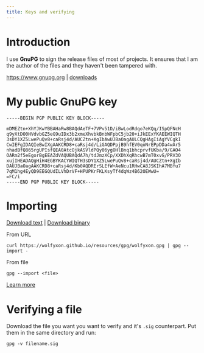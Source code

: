 ```yaml
---
title: Keys and verifying
---
```


# Introduction
I use **GnuPG** to sign the release files of most of projects.
It ensures that I am the author of the files and they haven't been tampered with.

https://www.gnupg.org | [downloads](https://www.gnupg.org/download/index.html)


# My public GnuPG key
```
-----BEGIN PGP PUBLIC KEY BLOCK-----

mDMEZtn+XhYJKwYBBAHaRw8BAQdAeTF+7VPv51D/iBwLodRdqo7eKQq/ISpQFNcH
q9yXtDO0HVdvbGZ5eG9uIDx3b2xmeXhvbkBnbWFpbC5jb20+iJkEExYKAEEWIQTH
3sDY1XZ5LwePuQv8+caRsj4d/AUCZtn+XgIbAwUJBaOagAULCQgHAgIiAgYVCgkI
CwIEFgIDAQIeBwIXgAAKCRD8+caRsj4d/LiGAQDPpjB9hfEV0qoNrEPpDDa4wAr5
nhadBfQ865rgUPIsfQEA0AtcOjkASVldPQy06ygOHlBnq1bhcprvfUKba/9/GAO4
OARm2f5eEgorBgEEAZdVAQUBAQdA7h/tdJmzXCp/XXDhXqRhcwB7mT0xvG/PRV3O
xujIHEADAQgHiH4EGBYKACYWIQTH3sDY1XZ5LwePuQv8+caRsj4d/AUCZtn+XgIb
DAUJBaOagAAKCRD8+caRsj4d/Kb0AQDRErSLEfW+AeNcu1RHwCA8JSKIhA7MBfu7
7qM1hg4EyQD9EEGQUdILVhDrVF+HPUPKrFKLKsyTf4dqWz4B62OEWwU=
=FC/i
-----END PGP PUBLIC KEY BLOCK-----
```

# Importing
[Download text](/resources/gpg/wolfyxon.txt) | [Download binary](/resources/gpg/wolfyxon.gpg)

<!-- 
TODO: Add import from keys.openpgp.org (this thing seems to be slow)
-->

From URL
```
curl https://wolfyxon.github.io/resources/gpg/wolfyxon.gpg | gpg --import -
```

From file
```
gpg --import <file>
```

[Learn more](https://www.gnupg.org/gph/en/manual/x56.html)

# Verifying a file
Download the file you want you want to verify and it's `.sig` counterpart. Put them in the same directory and run: 
```
gpg -v filename.sig
```
